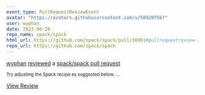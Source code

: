 ```yaml
---
event_type: PullRequestReviewEvent
avatar: "https://avatars.githubusercontent.com/u/50928756?"
user: wyphan
date: 2023-06-20
repo_name: spack/spack
html_url: https://github.com/spack/spack/pull/30901#pullrequestreview-1487050066
repo_url: https://github.com/spack/spack
---
```


<a href='https://github.com/wyphan' target='_blank'>wyphan</a> <a href='https://github.com/spack/spack/pull/30901#pullrequestreview-1487050066' target='_blank'>reviewed</a> a <a href='https://github.com/spack/spack/pull/30901' target='_blank'>spack/spack pull request</a>

<small>Try adjusting the Spack recipe as suggested below....</small>

<a href='https://github.com/spack/spack/pull/30901#pullrequestreview-1487050066' target='_blank'>View Review</a>